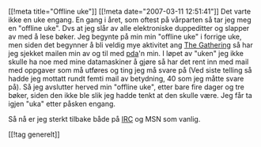 [[!meta  title="Offline uke"]]
[[!meta  date="2007-03-11 12:51:41"]]
Det varte ikke en uke engang. En gang i året, som oftest på vårparten så tar jeg meg en "offline uke". Dvs at jeg slår av alle elektroniske duppeditter og slapper av med å lese bøker. Jeg begynte på min min "offline uke" i forrige uke, men siden det begynner å bli veldig mye aktivitet ang <a href="http://gathering.org/">The Gathering</a> så har jeg sjekket mailen min av og til med <a href="http://en.wikipedia.org/wiki/Personal_digital_assistant">pda</a>'n min. I løpet av "uken" jeg ikke skulle ha noe med mine datamaskiner å gjøre så har det rent inn med mail med oppgaver som må utføres og ting jeg må svare på (Ved siste telling så hadde jeg mottatt rundt femti mail av betydning, 40 som jeg måtte svare på). Så jeg avslutter herved min "offline uke", etter bare fire dager og tre bøker, siden den ikke ble slik jeg hadde tenkt at den skulle være. Jeg får ta igjen "uka" etter påsken engang.

Så nå er jeg sterkt tilbake både på <a href="http://en.wikipedia.org/wiki/Internet_Relay_Chat">IRC</a> og MSN som vanlig.

[[!tag  generelt]]